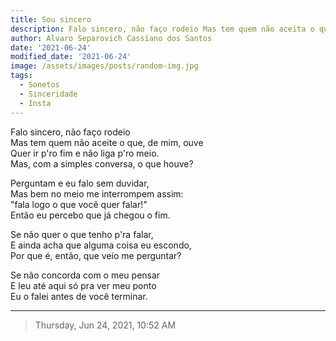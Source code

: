 ```yaml
---
title: Sou sincero
description: Falo sincero, não faço rodeio Mas tem quem não aceita o que de mim ouve 
author: Alvaro Separovich Cassiano dos Santos
date: '2021-06-24'
modified_date: '2021-06-24'
image: /assets/images/posts/random-img.jpg
tags:
  - Sonetos
  - Sinceridade
  - Insta
---    
```

Falo sincero, não faço rodeio    
Mas tem quem não aceite o que, de mim, ouve    
Quer ir p'ro fim e não liga p'ro meio.    
Mas, com a simples conversa, o que houve?    
    
Perguntam e eu falo sem duvidar,    
Mas bem no meio me interrompem assim:    
"fala logo o que você quer falar!"    
Então eu percebo que já chegou o fim.    
    
Se não quer o que tenho p'ra falar,    
E ainda acha que alguma coisa eu escondo,    
Por que é, então, que veio me perguntar?    
    
Se não concorda com o meu pensar    
E leu até aqui só pra ver meu ponto    
Eu o falei antes de você terminar.         

______

> Thursday, Jun 24, 2021, 10:52 AM